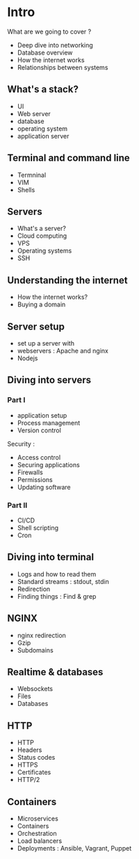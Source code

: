 # Intro

What are we going to cover ?

- Deep dive into networking
- Database overview
- How the internet works
- Relationships between systems

## What's a stack?

- UI
- Web server
- database
- operating system
- application server

## Terminal and command line

- Termninal
- VIM
- Shells

## Servers

- What's a server?
- Cloud computing
- VPS
- Operating systems
- SSH

## Understanding the internet

- How the internet works?
- Buying a domain

## Server setup

- set up a server with
- webservers : Apache and nginx
- Nodejs

## Diving into servers

### Part I

- application setup
- Process management
- Version control

Security :

- Access control
- Securing applications
- Firewalls
- Permissions
- Updating software

### Part II

- CI/CD
- Shell scripting
- Cron

## Diving into terminal

- Logs and how to read them
- Standard streams : stdout, stdin
- Redirection
- Finding things : Find & grep

## NGINX

- nginx redirection
- Gzip
- Subdomains

## Realtime & databases

- Websockets
- Files
- Databases

## HTTP

- HTTP
- Headers
- Status codes
- HTTPS
- Certificates
- HTTP/2

## Containers

- Microservices
- Containers
- Orchestration
- Load balancers
- Deployments : Ansible, Vagrant, Puppet

<!-- Building

Backend in nodejs (express.js, nestjs), exposing RESTful APIs that perform CRUD operations on a Dynamo table, -->
